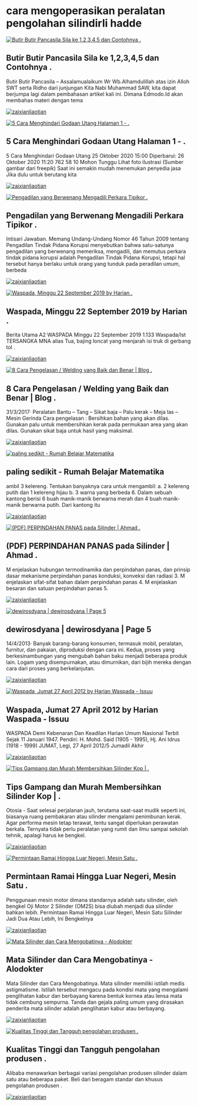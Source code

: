 # cara mengoperasikan peralatan pengolahan silindirli hadde
<a href="https://mnn.zoosnet.net/LR/Chatpre.aspx?id=MNN94995150&p=https://topgrinding.com/" target="_blank">![Butir Butir Pancasila Sila ke 1,2,3,4,5 dan Contohnya .](https://github.com/technlg/images/blob/main/32.jpg)</a>
## Butir Butir Pancasila Sila ke 1,2,3,4,5 dan Contohnya .
Butir Butir Pancasila – Assalamualaikum Wr Wb.Alhamdulillah atas izin Alloh SWT serta Ridho dari junjungan Kita Nabi Muhammad SAW, kita dapat berjumpa lagi dalam pembahasan artikel kali ini. Dimana Edmodo.Id akan membahas materi dengan tema 
<a href="https://mnn.zoosnet.net/LR/Chatpre.aspx?id=MNN94995150&p=https://topgrinding.com/" target="_blank"><img src="https://github.com/technlg/images/raw/main/chat11.jpg" alt="zaixianliaotian"/></a><a href="//whatsapp.shibangsoft.com/WhatsApp.php" ><img src="https://github.com/technlg/images/raw/main/chat11.png" alt=""></a>
<a href="https://mnn.zoosnet.net/LR/Chatpre.aspx?id=MNN94995150&p=https://topgrinding.com/" target="_blank">![5 Cara Menghindari Godaan Utang Halaman 1 - .](https://github.com/technlg/images/blob/main/20.jpg)</a>
## 5 Cara Menghindari Godaan Utang Halaman 1 - .
5 Cara Menghindari Godaan Utang 25 Oktober 2020 15:00 Diperbarui: 26 Oktober 2020 11:20 762 58 10 Mohon Tunggu Lihat foto ilustrasi (Sumber gambar dari freepik) Saat ini semakin mudah menemukan penyedia jasa Jika dulu untuk berutang kita 
<a href="https://mnn.zoosnet.net/LR/Chatpre.aspx?id=MNN94995150&p=https://topgrinding.com/" target="_blank"><img src="https://github.com/technlg/images/raw/main/chat11.jpg" alt="zaixianliaotian"/></a><a href="//whatsapp.shibangsoft.com/WhatsApp.php" ><img src="https://github.com/technlg/images/raw/main/chat11.png" alt=""></a>
<a href="https://mnn.zoosnet.net/LR/Chatpre.aspx?id=MNN94995150&p=https://topgrinding.com/" target="_blank">![Pengadilan yang Berwenang Mengadili Perkara Tipikor .](https://github.com/technlg/images/blob/main/33.jpg)</a>
## Pengadilan yang Berwenang Mengadili Perkara Tipikor .
Intisari Jawaban. Memang Undang-Undang Nomor 46 Tahun 2009 tentang Pengadilan Tindak Pidana Korupsi menyebutkan bahwa satu-satunya pengadilan yang berwenang memeriksa, mengadili, dan memutus perkara tindak pidana korupsi adalah Pengadilan Tindak Pidana Korupsi, tetapi hal tersebut hanya berlaku untuk orang yang tunduk pada peradilan umum, berbeda 
<a href="https://mnn.zoosnet.net/LR/Chatpre.aspx?id=MNN94995150&p=https://topgrinding.com/" target="_blank"><img src="https://github.com/technlg/images/raw/main/chat11.jpg" alt="zaixianliaotian"/></a><a href="//whatsapp.shibangsoft.com/WhatsApp.php" ><img src="https://github.com/technlg/images/raw/main/chat11.png" alt=""></a>
<a href="https://mnn.zoosnet.net/LR/Chatpre.aspx?id=MNN94995150&p=https://topgrinding.com/" target="_blank">![Waspada, Minggu 22 September 2019 by Harian .](https://github.com/technlg/images/blob/main/24.jpg)</a>
## Waspada, Minggu 22 September 2019 by Harian .
Berita Utama A2 WASPADA Minggu 22 September 2019 1.133  Waspada/Ist TERSANGKA MNA alias Tua, bajing loncat yang menjarah isi truk di gerbang tol .
<a href="https://mnn.zoosnet.net/LR/Chatpre.aspx?id=MNN94995150&p=https://topgrinding.com/" target="_blank"><img src="https://github.com/technlg/images/raw/main/chat11.jpg" alt="zaixianliaotian"/></a><a href="//whatsapp.shibangsoft.com/WhatsApp.php" ><img src="https://github.com/technlg/images/raw/main/chat11.png" alt=""></a>
<a href="https://mnn.zoosnet.net/LR/Chatpre.aspx?id=MNN94995150&p=https://topgrinding.com/" target="_blank">![8 Cara Pengelasan / Welding yang Baik dan Benar | Blog .](https://github.com/technlg/images/blob/main/40.jpg)</a>
## 8 Cara Pengelasan / Welding yang Baik dan Benar | Blog .
31/3/2017· Peralatan Bantu – Tang – Sikat baja – Palu kerak – Meja las – Mesin Gerinda Cara pengelasan : Bersihkan bahan yang akan dilas. Gunakan palu untuk membersihkan kerak pada permukaan area yang akan dilas. Gunakan sikat baja untuk hasil yang maksimal.
<a href="https://mnn.zoosnet.net/LR/Chatpre.aspx?id=MNN94995150&p=https://topgrinding.com/" target="_blank"><img src="https://github.com/technlg/images/raw/main/chat11.jpg" alt="zaixianliaotian"/></a><a href="//whatsapp.shibangsoft.com/WhatsApp.php" ><img src="https://github.com/technlg/images/raw/main/chat11.png" alt=""></a>
<a href="https://mnn.zoosnet.net/LR/Chatpre.aspx?id=MNN94995150&p=https://topgrinding.com/" target="_blank">![paling sedikit - Rumah Belajar Matematika](https://github.com/technlg/images/blob/main/54.jpg)</a>
## paling sedikit - Rumah Belajar Matematika
ambil 3 kelereng. Tentukan banyaknya cara untuk mengambil: a. 2 kelereng putih dan 1 kelereng hijau b. 3 warna yang berbeda 6. Dalam sebuah kantong berisi 6 buah manik-manik berwarna merah dan 4 buah manik-manik berwarna putih. Dari kantong itu
<a href="https://mnn.zoosnet.net/LR/Chatpre.aspx?id=MNN94995150&p=https://topgrinding.com/" target="_blank"><img src="https://github.com/technlg/images/raw/main/chat11.jpg" alt="zaixianliaotian"/></a><a href="//whatsapp.shibangsoft.com/WhatsApp.php" ><img src="https://github.com/technlg/images/raw/main/chat11.png" alt=""></a>
<a href="https://mnn.zoosnet.net/LR/Chatpre.aspx?id=MNN94995150&p=https://topgrinding.com/" target="_blank">![(PDF) PERPINDAHAN PANAS pada Silinder | Ahmad .](https://github.com/technlg/images/blob/main/56.jpg)</a>
## (PDF) PERPINDAHAN PANAS pada Silinder | Ahmad .
M enjelaskan hubungan termodinamika dan perpindahan panas, dan prinsip dasar mekanisme perpindahan panas konduksi, konveksi dan radiasi 3. M enjelaskan sifat-sifat bahan dalam perpindahan panas 4. M enjelaskan besaran dan satuan perpindahan panas 5.
<a href="https://mnn.zoosnet.net/LR/Chatpre.aspx?id=MNN94995150&p=https://topgrinding.com/" target="_blank"><img src="https://github.com/technlg/images/raw/main/chat11.jpg" alt="zaixianliaotian"/></a><a href="//whatsapp.shibangsoft.com/WhatsApp.php" ><img src="https://github.com/technlg/images/raw/main/chat11.png" alt=""></a>
<a href="https://mnn.zoosnet.net/LR/Chatpre.aspx?id=MNN94995150&p=https://topgrinding.com/" target="_blank">![dewirosdyana | dewirosdyana | Page 5](https://github.com/technlg/images/blob/main/51.jpg)</a>
## dewirosdyana | dewirosdyana | Page 5
14/4/2013· Banyak barang-barang konsumen, termasuk mobil, peralatan, furnitur, dan pakaian, diproduksi dengan cara ini. Kedua, proses yang berkesinambungan yang mengubah bahan baku menjadi beberapa produk lain. Logam yang disempurnakan, atau dimurnikan, dari bijih mereka dengan cara dari proses yang berkelanjutan.
<a href="https://mnn.zoosnet.net/LR/Chatpre.aspx?id=MNN94995150&p=https://topgrinding.com/" target="_blank"><img src="https://github.com/technlg/images/raw/main/chat11.jpg" alt="zaixianliaotian"/></a><a href="//whatsapp.shibangsoft.com/WhatsApp.php" ><img src="https://github.com/technlg/images/raw/main/chat11.png" alt=""></a>
<a href="https://mnn.zoosnet.net/LR/Chatpre.aspx?id=MNN94995150&p=https://topgrinding.com/" target="_blank">![Waspada, Jumat 27 April 2012 by Harian Waspada - Issuu](https://github.com/technlg/images/blob/main/25.jpg)</a>
## Waspada, Jumat 27 April 2012 by Harian Waspada - Issuu
WASPADA Demi Kebenaran Dan Keadilan Harian Umum Nasional Terbit Sejak 11 Januari 1947. Pendiri: H. Mohd. Said (1905 - 1995), Hj. Ani Idrus (1918 - 1999) JUMAT, Legi, 27 April 2012/5 Jumadil Akhir 
<a href="https://mnn.zoosnet.net/LR/Chatpre.aspx?id=MNN94995150&p=https://topgrinding.com/" target="_blank"><img src="https://github.com/technlg/images/raw/main/chat11.jpg" alt="zaixianliaotian"/></a><a href="//whatsapp.shibangsoft.com/WhatsApp.php" ><img src="https://github.com/technlg/images/raw/main/chat11.png" alt=""></a>
<a href="https://mnn.zoosnet.net/LR/Chatpre.aspx?id=MNN94995150&p=https://topgrinding.com/" target="_blank">![Tips Gampang dan Murah Membersihkan Silinder Kop | .](https://github.com/technlg/images/blob/main/10.jpg)</a>
## Tips Gampang dan Murah Membersihkan Silinder Kop | .
Otosia - Saat selesai perjalanan jauh, terutama saat-saat mudik seperti ini, biasanya ruang pembakaran atau silinder mengalami penimbunan kerak. Agar performa mesin tetap terawat, tentu sangat diperlukan perawatan berkala. Ternyata tidak perlu peralatan yang rumit dan ilmu sampai sekolah tehnik, apalagi harus ke bengkel.
<a href="https://mnn.zoosnet.net/LR/Chatpre.aspx?id=MNN94995150&p=https://topgrinding.com/" target="_blank"><img src="https://github.com/technlg/images/raw/main/chat11.jpg" alt="zaixianliaotian"/></a><a href="//whatsapp.shibangsoft.com/WhatsApp.php" ><img src="https://github.com/technlg/images/raw/main/chat11.png" alt=""></a>
<a href="https://mnn.zoosnet.net/LR/Chatpre.aspx?id=MNN94995150&p=https://topgrinding.com/" target="_blank">![Permintaan Ramai Hingga Luar Negeri, Mesin Satu .](https://github.com/technlg/images/blob/main/1.jpg)</a>
## Permintaan Ramai Hingga Luar Negeri, Mesin Satu .
Penggunaan mesin motor dimana standarnya adalah satu silinder, oleh bengkel Oji Motor 2 Silinder (OM2S) bisa diubah menjadi dua silinder bahkan lebih. Permintaan Ramai Hingga Luar Negeri, Mesin Satu Silinder Jadi Dua Atau Lebih, Ini Bengkelnya
<a href="https://mnn.zoosnet.net/LR/Chatpre.aspx?id=MNN94995150&p=https://topgrinding.com/" target="_blank"><img src="https://github.com/technlg/images/raw/main/chat11.jpg" alt="zaixianliaotian"/></a><a href="//whatsapp.shibangsoft.com/WhatsApp.php" ><img src="https://github.com/technlg/images/raw/main/chat11.png" alt=""></a>
<a href="https://mnn.zoosnet.net/LR/Chatpre.aspx?id=MNN94995150&p=https://topgrinding.com/" target="_blank">![Mata Silinder dan Cara Mengobatinya - Alodokter](https://github.com/technlg/images/blob/main/35.jpg)</a>
## Mata Silinder dan Cara Mengobatinya - Alodokter
Mata Silinder dan Cara Mengobatinya. Mata silinder memiliki istilah medis astigmatisme. Istilah tersebut mengacu pada kondisi mata yang mengalami penglihatan kabur dan berbayang karena bentuk kornea atau lensa mata tidak cembung sempurna. Tanda dan gejala paling umum yang dirasakan penderita mata silinder adalah penglihatan kabur atau berbayang.
<a href="https://mnn.zoosnet.net/LR/Chatpre.aspx?id=MNN94995150&p=https://topgrinding.com/" target="_blank"><img src="https://github.com/technlg/images/raw/main/chat11.jpg" alt="zaixianliaotian"/></a><a href="//whatsapp.shibangsoft.com/WhatsApp.php" ><img src="https://github.com/technlg/images/raw/main/chat11.png" alt=""></a>
<a href="https://mnn.zoosnet.net/LR/Chatpre.aspx?id=MNN94995150&p=https://topgrinding.com/" target="_blank">![Kualitas Tinggi dan Tangguh pengolahan produsen .](https://github.com/technlg/images/blob/main/59.jpg)</a>
## Kualitas Tinggi dan Tangguh pengolahan produsen .
Alibaba menawarkan berbagai variasi pengolahan produsen silinder dalam satu atau beberapa paket. Beli dari beragam standar dan khusus pengolahan produsen .
<a href="https://mnn.zoosnet.net/LR/Chatpre.aspx?id=MNN94995150&p=https://topgrinding.com/" target="_blank"><img src="https://github.com/technlg/images/raw/main/chat11.jpg" alt="zaixianliaotian"/></a><a href="//whatsapp.shibangsoft.com/WhatsApp.php" ><img src="https://github.com/technlg/images/raw/main/chat11.png" alt=""></a>
